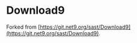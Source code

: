# Download9

Forked from [https://git.net9.org/sast/Download9](https://git.net9.org/sast/Download9).
